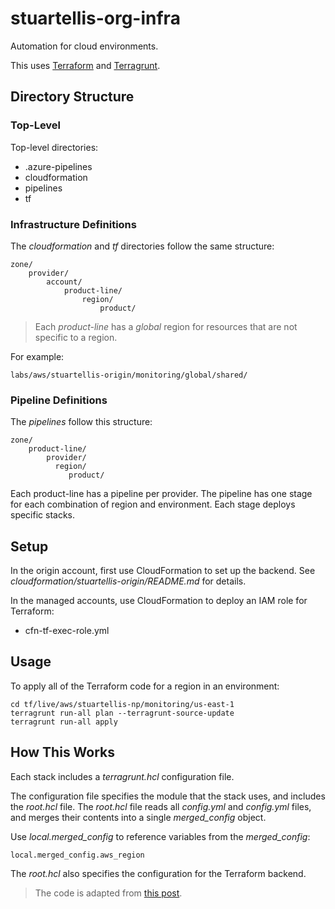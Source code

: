 # stuartellis-org-infra

Automation for cloud environments.

This uses [Terraform](https://www.terraform.io/) and [Terragrunt](https://terragrunt.gruntwork.io).

## Directory Structure

### Top-Level

Top-level directories:

- .azure-pipelines
- cloudformation
- pipelines
- tf

### Infrastructure Definitions

The *cloudformation* and *tf* directories follow the same structure:

    zone/
        provider/
            account/
                product-line/
                    region/
                        product/

> Each *product-line* has a *global* region for resources that are not specific to a region.

For example:

    labs/aws/stuartellis-origin/monitoring/global/shared/

### Pipeline Definitions

The *pipelines* follow this structure:

    zone/
        product-line/
            provider/
              region/
                 product/

Each product-line has a pipeline per provider. The pipeline has one stage for each combination of region and environment. Each stage deploys specific stacks.

## Setup

In the origin account, first use CloudFormation to set up the backend. See *cloudformation/stuartellis-origin/README.md* for details.

In the managed accounts, use CloudFormation to deploy an IAM role for Terraform:

- cfn-tf-exec-role.yml

## Usage

To apply all of the Terraform code for a region in an environment:

    cd tf/live/aws/stuartellis-np/monitoring/us-east-1
    terragrunt run-all plan --terragrunt-source-update
    terragrunt run-all apply 

## How This Works

Each stack includes a *terragrunt.hcl* configuration file.

The configuration file specifies the module that the stack uses, and includes the *root.hcl* file. The *root.hcl* file reads all *config.yml* and *config.yml* files, and merges their contents into a single *merged_config* object.

Use *local.merged_config* to reference variables from the *merged_config*:

    local.merged_config.aws_region

The *root.hcl* also specifies the configuration for the Terraform backend.

> The code is adapted from [this post](https://thirstydeveloper.io/2021/01/17/part-1-organizing-terragrunt.html).
